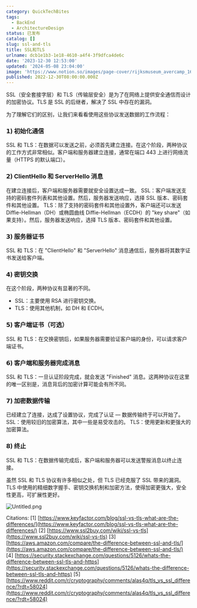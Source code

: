 ```yaml
---
category: QuickTechBites
tags:
  - BackEnd
  - ArchitectureDesign
status: 已发布
catalog: []
slug: ssl-and-tls
title: SSL和TLS
urlname: dcb1e1b3-1e18-4610-a4f4-3f9dfca4de6c
date: '2023-12-30 12:53:00'
updated: '2024-05-08 23:04:00'
image: 'https://www.notion.so/images/page-cover/rijksmuseum_avercamp_1620.jpg'
published: 2022-12-30T08:00:00.000Z
---
```


SSL（安全套接字层）和 TLS（传输层安全）是为了在网络上提供安全通信而设计的加密协议。TLS 是 SSL 的后继者，解决了 SSL 中存在的漏洞。


为了理解它们的区别，让我们来看看使用这些协议发送数据的工作流程：


### 𝟭) 初始化通信


SSL 和 TLS：在数据可以发送之前，必须首先建立连接。在这个阶段，两种协议的工作方式非常相似。客户端和服务器建立连接，通常在端口 443 上进行网络流量（HTTPS 的默认端口）。


### 𝟮) ClientHello 和 ServerHello 消息


在建立连接后，客户端和服务器需要就安全设置达成一致。
SSL：客户端发送支持的密码套件列表和其他设置。然后，服务器发送响应，选择 SSL 版本、密码套件和其他设置。
TLS：除了支持的密码套件和其他设置外，客户端还可以发送 Diffie-Hellman（DH）或椭圆曲线 Diffie-Hellman（ECDH）的 "key share"（如果支持）。然后，服务器发送响应，选择 TLS 版本、密码套件和其他设置。


### 𝟯) 服务器证书


SSL 和 TLS：在 "ClientHello" 和 "ServerHello" 消息通信后，服务器将其数字证书发送给客户端。


### 𝟰) 密钥交换


在这个阶段，两种协议有显著的不同。
- SSL：主要使用 RSA 进行密钥交换。
- TLS：使用其他机制，如 DH 和 ECDH。


### 𝟱) 客户端证书（可选）


SSL 和 TLS：在交换密钥后，如果服务器需要验证客户端的身份，可以请求客户端证书。


### 𝟲) 客户端和服务器完成消息


SSL 和 TLS：一旦认证阶段完成，就会发送 "Finished" 消息。这两种协议在这里的唯一区别是，消息背后的加密计算可能会有所不同。


### 𝟳) 加密数据传输


已经建立了连接，达成了设置协议，完成了认证 — 数据传输终于可以开始了。
SSL：使用较旧的加密算法，其中一些是易受攻击的。
TLS：使用更新和更强大的加密算法。


### 𝟴) 终止


SSL 和 TLS：在数据传输完成后，客户端和服务器可以发送警报消息以终止连接。


虽然 SSL 和 TLS 协议有许多相似之处，但 TLS 已经克服了 SSL 带来的漏洞。TLS 中使用的精细数字握手、密钥交换机制和加密方法，使得加密更强大，安全性更高，可扩展性更好。


![Untitled.png](https://prod-files-secure.s3.us-west-2.amazonaws.com/5d24fe63-e567-4804-86f9-9fdc62e13082/8ff987c5-7f31-4b50-83f5-c69ee7578c4a/Untitled.png?X-Amz-Algorithm=AWS4-HMAC-SHA256&X-Amz-Content-Sha256=UNSIGNED-PAYLOAD&X-Amz-Credential=ASIAZI2LB4662HFIYXY5%2F20250222%2Fus-west-2%2Fs3%2Faws4_request&X-Amz-Date=20250222T213259Z&X-Amz-Expires=3600&X-Amz-Security-Token=IQoJb3JpZ2luX2VjEMn%2F%2F%2F%2F%2F%2F%2F%2F%2F%2FwEaCXVzLXdlc3QtMiJIMEYCIQD9abrQRziYsliLdnt5EKLtaTvDS3BsqzhcyHrybIm6YQIhANMefXF%2Fx0sV%2BRaLcPZNuvrW5TR%2BirKxPskS0sHZxNe%2BKogECPL%2F%2F%2F%2F%2F%2F%2F%2F%2F%2FwEQABoMNjM3NDIzMTgzODA1IgwkPNDnHAQ3NQPzsSQq3AMGTp%2F954mwMHipYtHhFAe%2BFJg6Sg%2FzUgDpyHkjTH%2FEpd3usox9tJaT8w6FT9OIZKk5ifOBBC3Pd4UhrzypStoiwKIuCSAtr7srnwaP5B9BlKONfpswgvoDZgjtUvMA%2BGxGqfOuwXpm%2BP1oNemhepRh8a7GZoekeHQq58FpYDsqZwY9ZJgyco2adCv1FzooTDc9Jen46dZ%2FC1Y%2F5iKn2s%2FM0dDCubK0Y7fZbDaeWF5Cf%2FQj4chk%2Bwr%2BmxaCZZnq9K493VmlPnju%2FtGGOMRnr%2BLsH29bfWmFRYGtxed2XXXRtNqB0W4hoagMNh3OXS2rME99m9ukAxN9JwX6oFb1gLK4hJzI8NSz91IT%2FoM0pnR71TlT6noFCXFFhqDZB4XpRJfRwCl0Y6Af6uIYp6o8c7Zg%2BiW3nlFH7zRCouYyj20lonUy1Iw4yu9k0p%2FpYUHNhxIEEskRnjAG%2B223OkcfeYbD%2B2tF0KXweV9QmcbKNOWxmPmqaYqOUvPktDOeG8zbKeJrvfi93AWwv0m9je1iVysWk8YMO%2F%2FV4PChMPZm1oZwKAPTHQ%2Fv7uyloCJA6v3G6y%2BGvkdUX%2FDGnXZwWPbPW8mkBFQr%2BKdWvEMvhh08M8HIA9qxAKZgORNZ7SC%2BOzC6hOi9BjqkAZ%2Bnv6kergmWrLEQmuxXjUFo2wggRShiT3j0ICpMo1W19AmY1jkDkENEnzYOpPuFvvuD0nXhTweiVwo9MfXUeVMUn7HbDYPqZ9cSFDE46gBtbEETiEWuIR0UrpIO8iJ8721gARKm2ZLxPkYLtjYV7wcPfuSkddjuyIYEMD5i047OYQ5a%2BlbDgwfUVHxNFt%2BqwQ%2FVjVvEXnlTPqGifLOwLI5owlZM&X-Amz-Signature=f1626ff2e86813def5b79bf5af31832c4f7fc65b75e42eb75ca6f6f6951237d9&X-Amz-SignedHeaders=host&x-id=GetObject)


Citations:
[1] [https://www.keyfactor.com/blog/ssl-vs-tls-what-are-the-differences/](https://www.keyfactor.com/blog/ssl-vs-tls-what-are-the-differences/)
[2] [https://www.ssl2buy.com/wiki/ssl-vs-tls](https://www.ssl2buy.com/wiki/ssl-vs-tls)
[3] [https://aws.amazon.com/compare/the-difference-between-ssl-and-tls/](https://aws.amazon.com/compare/the-difference-between-ssl-and-tls/)
[4] [https://security.stackexchange.com/questions/5126/whats-the-difference-between-ssl-tls-and-https](https://security.stackexchange.com/questions/5126/whats-the-difference-between-ssl-tls-and-https)
[5] [https://www.reddit.com/r/cryptography/comments/alas4q/tls_vs_ssl_difference/?rdt=58024](https://www.reddit.com/r/cryptography/comments/alas4q/tls_vs_ssl_difference/?rdt=58024)

